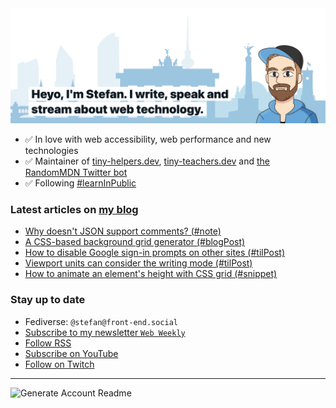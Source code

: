 <img alt="Heyo, I'm Stefan. I write and speak about web technology." src="https://raw.githubusercontent.com/stefanjudis/stefanjudis/main/screenshot.png">

- ✅ In love with web accessibility, web performance and new technologies
- ✅ Maintainer of [tiny-helpers.dev](https://tiny-helpers.dev), [tiny-teachers.dev](https://tiny-teachers.dev/) and [the RandomMDN Twitter bot](https://twitter.com/randomMDN)
- ✅ Following [#learnInPublic](https://www.stefanjudis.com/today-i-learned/)
### Latest articles on [my blog](https://www.stefanjudis.com)

<!-- BLOG-POST-LIST:START -->
- [Why doesn&#39;t JSON support comments? &lpar;#note&rpar;](https://www.stefanjudis.com/notes/why-doesnt-json-support-comments/)
- [A CSS-based background grid generator &lpar;#blogPost&rpar;](https://www.stefanjudis.com/blog/a-css-based-background-grid-generator/)
- [How to disable Google sign-in prompts on other sites &lpar;#tilPost&rpar;](https://www.stefanjudis.com/today-i-learned/how-to-disable-google-sign-in-prompts/)
- [Viewport units can consider the writing mode &lpar;#tilPost&rpar;](https://www.stefanjudis.com/today-i-learned/viewport-units-can-consider-the-writing-mode/)
- [How to animate an element&#39;s height with CSS grid &lpar;#snippet&rpar;](https://www.stefanjudis.com/snippets/how-to-animate-height-with-css-grid/)
<!-- BLOG-POST-LIST:END -->

### Stay up to date

- Fediverse: `@stefan@front-end.social`
- [Subscribe to my newsletter `Web Weekly`](https://webweekly.email/)
- [Follow RSS](https://www.stefanjudis.com/feeds/)
- [Subscribe on YouTube](https://youtube.com/c/stefanjudis)
- [Follow on Twitch](https://www.twitch.tv/stefanjudis)

---

![Generate Account Readme](https://github.com/stefanjudis/stefanjudis/workflows/Generate%20Account%20Readme/badge.svg)
